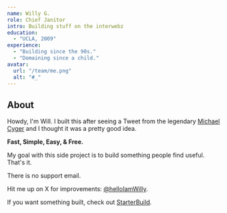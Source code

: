 ```yaml
---
name: Willy G.
role: Chief Janitor
intro: Building stuff on the interwebz
education:
  - "UCLA, 2009"
experience:
  - "Building since the 90s."
  - "Domaining since a child."
avatar:
  url: "/team/me.png"
  alt: "#_"
---
```


## About

Howdy, I'm Will. I built this after seeing a Tweet from the legendary [Michael Cyger](https://x.com/MichaelCyger) and I thought it was a pretty good idea. 

**Fast, Simple, Easy, & Free.**

My goal with this side project is to build something people find useful. That's it.

There is no support email. 

Hit me up on X for improvements: [@helloIamWilly](https://x.com/helloIamWilly).

If you want something built, check out [StarterBuild](https://starterbuild.com).